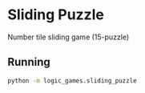 # Sliding Puzzle

Number tile sliding game (15-puzzle)

## Running

```bash
python -m logic_games.sliding_puzzle
```

